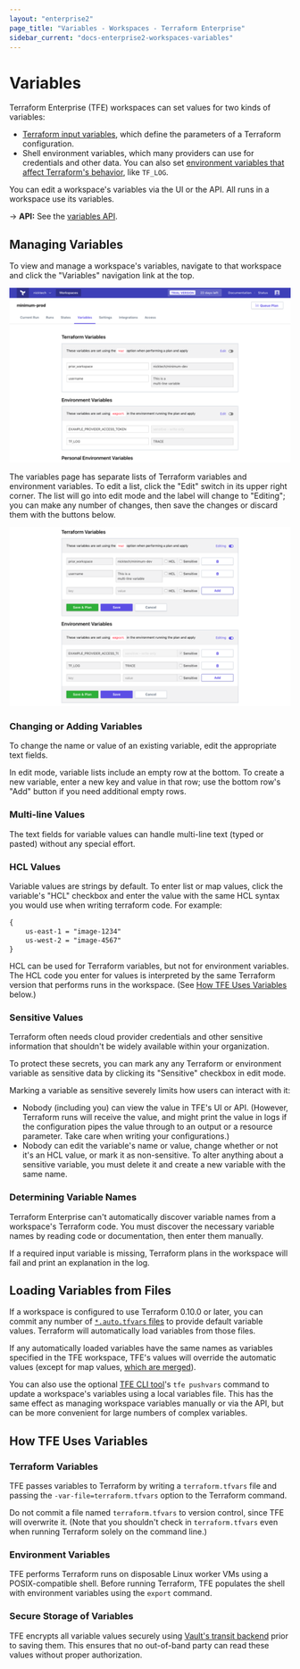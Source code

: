 ```yaml
---
layout: "enterprise2"
page_title: "Variables - Workspaces - Terraform Enterprise"
sidebar_current: "docs-enterprise2-workspaces-variables"
---
```


[variables]: /docs/configuration/variables.html

# Variables

Terraform Enterprise (TFE) workspaces can set values for two kinds of variables:

- [Terraform input variables][variables], which define the parameters of a Terraform configuration.
- Shell environment variables, which many providers can use for credentials and other data. You can also set [environment variables that affect Terraform's behavior](/docs/configuration/environment-variables.html), like `TF_LOG`.

You can edit a workspace's variables via the UI or the API. All runs in a workspace use its variables.

-> **API:** See the [variables API](../api/variables.html).

## Managing Variables

To view and manage a workspace's variables, navigate to that workspace and click the "Variables" navigation link at the top.

![The initial appearance of a workspace's variables page](./images/vars.png)

The variables page has separate lists of Terraform variables and environment variables. To edit a list, click the "Edit" switch in its upper right corner. The list will go into edit mode and the label will change to "Editing"; you can make any number of changes, then save the changes or discard them with the buttons below.

![Variable lists in edit mode](./images/vars-edit.png)

### Changing or Adding Variables

To change the name or value of an existing variable, edit the appropriate text fields.

In edit mode, variable lists include an empty row at the bottom. To create a new variable, enter a new key and value in that row; use the bottom row's "Add" button if you need additional empty rows.

### Multi-line Values

The text fields for variable values can handle multi-line text (typed or pasted) without any special effort.

### HCL Values

Variable values are strings by default. To enter list or map values, click the variable's "HCL" checkbox and enter the value with the same HCL syntax you would use when writing terraform code. For example:

```hcl
{
    us-east-1 = "image-1234"
    us-west-2 = "image-4567"
}
```

HCL can be used for Terraform variables, but not for environment variables. The HCL code you enter for values is interpreted by the same Terraform version that performs runs in the workspace. (See [How TFE Uses Variables](#how-tfe-uses-variables) below.)

### Sensitive Values

Terraform often needs cloud provider credentials and other sensitive information that shouldn't be widely available within your organization.

To protect these secrets, you can mark any any Terraform or environment variable as sensitive data by clicking its "Sensitive" checkbox in edit mode.

Marking a variable as sensitive severely limits how users can interact with it:

- Nobody (including you) can view the value in TFE's UI or API. (However, Terraform runs will receive the value, and might print the value in logs if the configuration pipes the value through to an output or a resource parameter. Take care when writing your configurations.)
- Nobody can edit the variable's name or value, change whether or not it's an HCL value, or mark it as non-sensitive. To alter anything about a sensitive variable, you must delete it and create a new variable with the same name.

### Determining Variable Names

Terraform Enterprise can't automatically discover variable names from a workspace's Terraform code. You must discover the necessary variable names by reading code or documentation, then enter them manually.

If a required input variable is missing, Terraform plans in the workspace will fail and print an explanation in the log.

## Loading Variables from Files

If a workspace is configured to use Terraform 0.10.0 or later, you can commit any number of [`*.auto.tfvars` files](/docs/configuration/variables.html#variable-files) to provide default variable values. Terraform will automatically load variables from those files.

If any automatically loaded variables have the same names as variables specified in the TFE workspace, TFE's values will override the automatic values (except for map values, [which are merged](/docs/configuration/variables.html#variable-merging)).

You can also use the optional [TFE CLI tool](https://github.com/hashicorp/tfe-cli/)'s `tfe pushvars` command to update a workspace's variables using a local variables file. This has the same effect as managing workspace variables manually or via the API, but can be more convenient for large numbers of complex variables.

## How TFE Uses Variables

### Terraform Variables

TFE passes variables to Terraform by writing a `terraform.tfvars` file and passing the `-var-file=terraform.tfvars` option to the Terraform command.

Do not commit a file named `terraform.tfvars` to version control, since TFE will overwrite it. (Note that you shouldn't check in `terraform.tfvars` even when running Terraform solely on the command line.)

### Environment Variables

TFE performs Terraform runs on disposable Linux worker VMs using a POSIX-compatible shell. Before running Terraform, TFE populates the shell with environment variables using the `export` command.

### Secure Storage of Variables

TFE encrypts all variable values securely using [Vault's transit backend](https://www.vaultproject.io/docs/secrets/transit/index.html) prior to saving them. This ensures that no out-of-band party can read these values without proper authorization.
